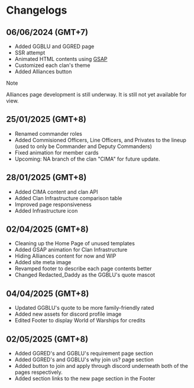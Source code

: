 # Changelogs

## 06/06/2024 (GMT+7)
- Added GGBLU and GGRED page
- SSR attempt
- Animated HTML contents using [GSAP](https://gsap.com/)
- Customized each clan's theme
- Added Alliances button
> [!NOTE]
> Alliances page development is still underway. It is still not yet available for view.

## 25/01/2025 (GMT+8)
- Renamed commander roles
- Added Commisioned Officers, Line Officers, and Privates to the lineup (used to only be Commander and Deputy Commanders)
- Fixed animation for member cards
- Upcoming: NA branch of the clan "CIMA" for future update.

## 28/01/2025 (GMT+8)
- Added CIMA content and clan API
- Added Clan Infrastructure comparison table
- Improved page responsiveness
- Added Infrastructure icon

## 02/04/2025 (GMT+8)
- Cleaning up the Home Page of unused templates
- Added GSAP animation for Clan Infrastructure
- Hiding Alliances content for now and WIP
- Added site meta image
- Revamped footer to describe each page contents better
- Changed Redacted_Daddy as the GGBLU's quote mascot

## 04/04/2025 (GMT+8)
- Updated GGBLU's quote to be more family-friendly rated
- Added new assets for discord profile image
- Edited Footer to display World of Warships for credits

## 02/05/2025 (GMT+8)
- Added GGRED's and GGBLU's requirement page section
- Added GGRED's and GGBLU's why join us? page section
- Added button to join and apply through discord underneath both of the pages respectively.
- Added section links to the new page section in the Footer